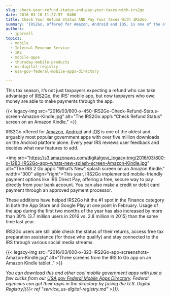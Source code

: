 ```yaml
---
slug: check-your-refund-status-and-pay-your-taxes-with-irs2go
date: 2016-03-10 11:27:57 -0400
title: Check Your Refund Status AND Pay Your Taxes With IRS2Go
summary: 'IRS2Go, offered for Amazon, Android and iOS, is one of the oldest and arguably most popular government apps.'
authors:
  - jparcell
topics:
  - mobile
  - Internal Revenue Service
  - IRS
  - mobile-apps
  - thursday-mobile-products
  - us-digital-registry
  - usa-gov-federal-mobile-apps-directory

---
```


This tax season, it’s not just taxpayers expecting a refund who can take advantage of [IRS2Go](https://www.irs.gov/uac/IRS2GoApp), the IRS’ mobile app, but now taxpayers who owe money are able to make payments through the app.

{{< legacy-img src="2016/03/600-x-450-IRS2Go-Check-Refund-Status-screen-Amazon-Kindle.jpg" alt="The IRS2Go app’s “Check Refund Status” screen on an Amazon Kindle." >}}

IRS2Go offered for [Amazon](http://www.amazon.com/Internal-Revenue-Service-IRS2Go/dp/B00TTCW8S2/), [Android](https://play.google.com/store/apps/details?id=gov.irs) and [iOS](https://itunes.apple.com/us/app/irs2go/id414113282?mt=8) is one of the oldest and arguably most popular government apps with over five million downloads on the Android platform alone. Every year IRS reviews user feedback and decides what new features to add.

<img src="https://s3.amazonaws.com/digitalgov/_legacy-img/2016/03/800-x-1280-IRS2Go-app-whats-new-splash-screen-Amazon-Kindle.jpg" alt="The IRS 2 Go app’s "What’s New" splash screen on an Amazon Kindle." width="300" align="right">This year, IRS2Go implemented mobile-friendly payment options like IRS Direct Pay, offering a free, secure way to pay directly from your bank account. You can also make a credit or debit card payment through an approved payment processor.

These additions have helped IRS2Go hit the #1 spot in the Finance category in both the App Store and Google Play at one point in February. Usage of the app during the first two months of the year has also increased by more than 30% (3.7 million users in 2016 vs. 2.8 million in 2015) than the same time last year.

IRS2Go users are still able check the status of their returns, access free tax preparation assistance (for those who qualify) and stay connected to the IRS through various social media streams.

{{< legacy-img src="2016/03/600-x-323-IRS2Go-app-screenshots-Amazon-Kindle.jpg" alt="Three screens from the IRS to Go app on an Amazon Kindle tablet.." >}}

*You can download this and other cool mobile government apps with just a few clicks from our [USA.gov Federal Mobile Apps Directory](http://www.usa.gov/mobileapps.shtml). Federal agencies can get their apps in the directory by [using the U.S. Digital Registry]({{< ref "service_us-digital-registry.md" >}}).*
